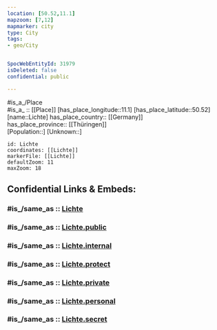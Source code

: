 ```yaml
---
location: [50.52,11.1] 
mapzoom: [7,12] 
mapmarker: city 
type: City
tags:
- geo/City


SpocWebEntityId: 31979
isDeleted: false
confidential: public

---
```

#is_a_/Place  
#is_a_ :: [[Place]] 
[has_place_longitude::11.1] 
[has_place_latitude::50.52] 
[name::Lichte] 
has_place_country:: [[Germany]]  
has_place_province:: [[Thüringen]]  
[Population::] 
[Unknown::] 


```leaflet
id: Lichte
coordinates: [[Lichte]] 
markerFile: [[Lichte]] 
defaultZoom: 11 
maxZoom: 18
```


## Confidential Links & Embeds: 

### #is_/same_as :: [Lichte](/_Standards/Earth/Continent/Europe/Europe~Central/Germany/Germany~East/Thüringen/counties~TH/Sonneberg/cities~Sonneberg/Neuhaus~Rennweg/City/Lichte.md) 

### #is_/same_as :: [Lichte.public](/_public/Earth/Continent/Europe/Europe~Central/Germany/Germany~East/Thüringen/counties~TH/Sonneberg/cities~Sonneberg/Neuhaus~Rennweg/City/Lichte.public.md) 

### #is_/same_as :: [Lichte.internal](/_internal/Earth/Continent/Europe/Europe~Central/Germany/Germany~East/Thüringen/counties~TH/Sonneberg/cities~Sonneberg/Neuhaus~Rennweg/City/Lichte.internal.md) 

### #is_/same_as :: [Lichte.protect](/_protect/Earth/Continent/Europe/Europe~Central/Germany/Germany~East/Thüringen/counties~TH/Sonneberg/cities~Sonneberg/Neuhaus~Rennweg/City/Lichte.protect.md) 

### #is_/same_as :: [Lichte.private](/_private/Earth/Continent/Europe/Europe~Central/Germany/Germany~East/Thüringen/counties~TH/Sonneberg/cities~Sonneberg/Neuhaus~Rennweg/City/Lichte.private.md) 

### #is_/same_as :: [Lichte.personal](/_personal/Earth/Continent/Europe/Europe~Central/Germany/Germany~East/Thüringen/counties~TH/Sonneberg/cities~Sonneberg/Neuhaus~Rennweg/City/Lichte.personal.md) 

### #is_/same_as :: [Lichte.secret](/_secret/Earth/Continent/Europe/Europe~Central/Germany/Germany~East/Thüringen/counties~TH/Sonneberg/cities~Sonneberg/Neuhaus~Rennweg/City/Lichte.secret.md)

